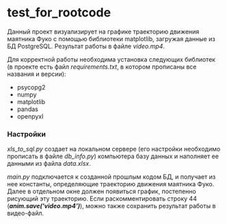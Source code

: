 # test_for_rootcode
Данный проект визуализирует на графике траекторию движения маятника Фуко с помощью библиотеки matplotlib, загружая данные из БД PostgreSQL. Результат работы в файле *video.mp4*.

Для корректной работы необходима установка следующих библиотек (в проекте есть файл *requirements.txt*, в котором прописаны все названия и версии):
* psycopg2
* numpy
* matplotlib
* pandas
* openpyxl

### Настройки
*xls_to_sql.py* создает на локальном сервере (его настройки необходимо прописать в файле *db_info.py*) компьютера базу данных и наполняет ее данными из файла *data.xlsx*. 

*main.py* подключается к созданной прошлым кодом БД, и получает из нее константы, определяющие траекторию движения маятника Фуко. Далее в отдельном окне должен появиться график, постепенно рисующий эту траекторию. Если раскомментировать строку 44 (***anim.save('video.mp4')***), можно также сохранить результат работы в видео-файл. 
